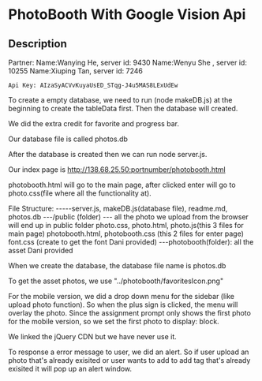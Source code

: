 # PhotoBooth With Google Vision Api

## Description
Partner:
    Name:Wanying He,  server id: 9430
    Name:Wenyu She ,  server id: 10255
    Name:Xiuping Tan, server id: 7246
    
    Api Key: AIzaSyACVvKuyaUsED_STqg-J4u5MAS8LExUdEw

To create a empty database, we need to run (node makeDB.js) at the beginning to create the tableData first. Then the database will created. 

We did the extra credit for favorite and progress bar.

Our database file is called photos.db

After the database is created then we can run node server.js.

Our index page is http://138.68.25.50:portnumber/photobooth.html

photobooth.html will go to the main page, after clicked enter will go to photo.css(file where all the functionality at).
    
File Structure:
    -----server.js, makeDB.js(database file), readme.md, photos.db
        ---/public (folder)
            --- all the photo we upload from the browser will end up in public folder
                photo.css, photo.html, photo.js(this 3 files for main page)
                photobooth.html, photobooth.css (this 2 files for enter page)
                font.css (create to get the font Dani provided)
            ---photobooth(folder): all the asset Dani provided

When we create the database, the database file name is photos.db
        
To get the asset photos, we use "../photobooth/favoritesIcon.png"

For the mobile version, we did a drop down menu for the sidebar (like upload photo function). So when the plus sign is clicked, the menu will overlay the photo. Since the assignment prompt only shows the first photo for the mobile version, so we set the first photo to display: block.

We linked the jQuery CDN but we have never use it.

To response a error message to user, we did an alert. So if user upload an photo that's already exisited or user wants to add to add tag that's already exisited it will pop up an alert window.
